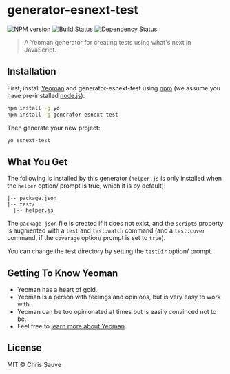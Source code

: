 # generator-esnext-test

[![NPM version][npm-image]][npm-url] [![Build Status][travis-image]][travis-url] [![Dependency Status][daviddm-image]][daviddm-url]

> A Yeoman generator for creating tests using what's next in JavaScript.

## Installation

First, install [Yeoman](http://yeoman.io) and generator-esnext-test using [npm](https://www.npmjs.com/) (we assume you have pre-installed [node.js](https://nodejs.org/)).

```bash
npm install -g yo
npm install -g generator-esnext-test
```

Then generate your new project:

```bash
yo esnext-test
```

## What You Get

The following is installed by this generator (`helper.js` is only installed when the `helper` option/ prompt is true, which it is by default):

```
|-- package.json
|-- test/
  |-- helper.js
```

The `package.json` file is created if it does not exist, and the `scripts` property is augmented with a `test` and `test:watch` command (and a `test:cover` command, if the `coverage` option/ prompt is set to `true`).

You can change the test directory by setting the `testDir` option/ prompt.

## Getting To Know Yeoman

 * Yeoman has a heart of gold.
 * Yeoman is a person with feelings and opinions, but is very easy to work with.
 * Yeoman can be too opinionated at times but is easily convinced not to be.
 * Feel free to [learn more about Yeoman](http://yeoman.io/).

## License

MIT © Chris Sauve

[npm-image]: https://badge.fury.io/js/generator-esnext-test.svg
[npm-url]: https://npmjs.org/package/generator-esnext-test

[travis-image]: https://travis-ci.org/lemonmade/generator-esnext-test.svg?branch=master
[travis-url]: https://travis-ci.org/lemonmade/generator-esnext-test

[daviddm-image]: https://david-dm.org/lemonmade/generator-esnext-test.svg?theme=shields.io
[daviddm-url]: https://david-dm.org/lemonmade/generator-esnext-test
